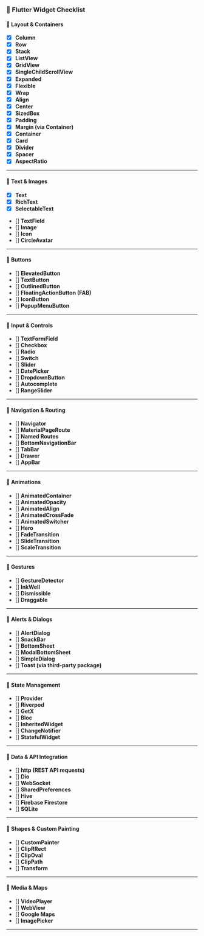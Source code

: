 ### **📌 Flutter Widget Checklist**  

#### **🔹 Layout & Containers**
- [X] **Column**  
- [X] **Row**  
- [X] **Stack**  
- [X] **ListView**  
- [X] **GridView**  
- [X] **SingleChildScrollView**  
- [X] **Expanded**  
- [X] **Flexible**  
- [X] **Wrap**  
- [X] **Align**  
- [X] **Center**  
- [X] **SizedBox**  
- [X] **Padding**  
- [X] **Margin (via Container)**  
- [X] **Container**  
- [X] **Card**  
- [X] **Divider**  
- [X] **Spacer**  
- [X] **AspectRatio**  

---

#### **🔹 Text & Images**
- [X] **Text**  
- [X] **RichText**  
- [X] **SelectableText**  
- [] **TextField**  
- [] **Image**  
- [] **Icon**  
- [] **CircleAvatar**  

---

#### **🔹 Buttons**
- [] **ElevatedButton**  
- [] **TextButton**  
- [] **OutlinedButton**  
- [] **FloatingActionButton (FAB)**  
- [] **IconButton**  
- [] **PopupMenuButton**  

---

#### **🔹 Input & Controls**
- [] **TextFormField**  
- [] **Checkbox**  
- [] **Radio**  
- [] **Switch**  
- [] **Slider**  
- [] **DatePicker**  
- [] **DropdownButton**  
- [] **Autocomplete**  
- [] **RangeSlider**  

---

#### **🔹 Navigation & Routing**
- [] **Navigator**  
- [] **MaterialPageRoute**  
- [] **Named Routes**  
- [] **BottomNavigationBar**  
- [] **TabBar**  
- [] **Drawer**  
- [] **AppBar**  

---

#### **🔹 Animations**
- [] **AnimatedContainer**  
- [] **AnimatedOpacity**  
- [] **AnimatedAlign**  
- [] **AnimatedCrossFade**  
- [] **AnimatedSwitcher**  
- [] **Hero**  
- [] **FadeTransition**  
- [] **SlideTransition**  
- [] **ScaleTransition**  

---

#### **🔹 Gestures**
- [] **GestureDetector**  
- [] **InkWell**  
- [] **Dismissible**  
- [] **Draggable**  

---

#### **🔹 Alerts & Dialogs**
- [] **AlertDialog**  
- [] **SnackBar**  
- [] **BottomSheet**  
- [] **ModalBottomSheet**  
- [] **SimpleDialog**  
- [] **Toast (via third-party package)**  

---

#### **🔹 State Management**
- [] **Provider**  
- [] **Riverpod**  
- [] **GetX**  
- [] **Bloc**  
- [] **InheritedWidget**  
- [] **ChangeNotifier**  
- [] **StatefulWidget**  

---

#### **🔹 Data & API Integration**
- [] **http (REST API requests)**  
- [] **Dio**  
- [] **WebSocket**  
- [] **SharedPreferences**  
- [] **Hive**  
- [] **Firebase Firestore**  
- [] **SQLite**  

---

#### **🔹 Shapes & Custom Painting**
- [] **CustomPainter**  
- [] **ClipRRect**  
- [] **ClipOval**  
- [] **ClipPath**  
- [] **Transform**  

---

#### **🔹 Media & Maps**
- [] **VideoPlayer**  
- [] **WebView**  
- [] **Google Maps**  
- [] **ImagePicker**  

---

